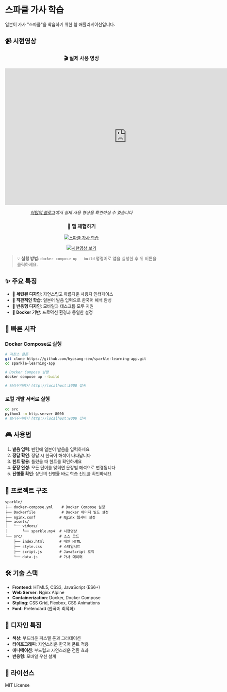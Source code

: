 # 스파클 가사 학습

일본어 가사 "스파클"을 학습하기 위한 웹 애플리케이션입니다.

## 📹 시현영상

<div align="center">

### 🎬 실제 사용 영상

<iframe width="800" height="450" src="https://blogautumn.tistory.com/34" frameborder="0" allowfullscreen></iframe>

*[어텀의 블로그](https://blogautumn.tistory.com/34)에서 실제 사용 영상을 확인하실 수 있습니다*

### 🚀 앱 체험하기

[![스파클 가사 학습](https://img.shields.io/badge/🚀_앱_체험하기-http://localhost:3000-blue?style=for-the-badge)](http://localhost:3000)

[![시현영상 보기](https://img.shields.io/badge/📹_시현영상_보기-demo.html-green?style=for-the-badge)](src/demo.html)

</div>

> 💡 **실행 방법**: `docker compose up --build` 명령어로 앱을 실행한 후 위 버튼을 클릭하세요.

## ✨ 주요 특징

- 🎨 **세련된 디자인**: 자연스럽고 아름다운 사용자 인터페이스
- 🎯 **직관적인 학습**: 일본어 발음 입력으로 한국어 해석 완성
- 📱 **반응형 디자인**: 모바일과 데스크톱 모두 지원
- 🚀 **Docker 기반**: 프로덕션 환경과 동일한 설정

## 🚀 빠른 시작

### Docker Compose로 실행

```bash
# 저장소 클론
git clone https://github.com/hyosang-seo/sparkle-learning-app.git
cd sparkle-learning-app

# Docker Compose 실행
docker compose up --build

# 브라우저에서 http://localhost:3000 접속
```

### 로컬 개발 서버로 실행

```bash
cd src
python3 -m http.server 8000
# 브라우저에서 http://localhost:8000 접속
```

## 🎮 사용법

1. **발음 입력**: 빈칸에 일본어 발음을 입력하세요
2. **정답 확인**: 정답 시 한국어 해석이 나타납니다
3. **힌트 활용**: 틀렸을 때 힌트를 확인하세요
4. **문장 완성**: 모든 단어를 맞히면 문장별 해석으로 변경됩니다
5. **진행률 확인**: 상단의 진행률 바로 학습 진도를 확인하세요

## 📁 프로젝트 구조

```
sparkle/
├── docker-compose.yml    # Docker Compose 설정
├── Dockerfile            # Docker 이미지 빌드 설정
├── nginx.conf           # Nginx 웹서버 설정
├── assets/
│   └── videos/
│       └── sparkle.mp4  # 시현영상
└── src/                 # 소스 코드
    ├── index.html       # 메인 HTML
    ├── style.css        # 스타일시트
    ├── script.js        # JavaScript 로직
    └── data.js          # 가사 데이터
```

## 🛠 기술 스택

- **Frontend**: HTML5, CSS3, JavaScript (ES6+)
- **Web Server**: Nginx Alpine
- **Containerization**: Docker, Docker Compose
- **Styling**: CSS Grid, Flexbox, CSS Animations
- **Font**: Pretendard (한국어 최적화)

## 🎨 디자인 특징

- **색상**: 부드러운 파스텔 톤과 그라데이션
- **타이포그래피**: 자연스러운 한국어 폰트 적용
- **애니메이션**: 부드럽고 자연스러운 전환 효과
- **반응형**: 모바일 우선 설계

## 📄 라이선스

MIT License